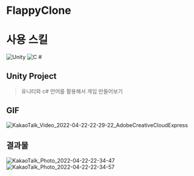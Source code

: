 # FlappyClone 

# 사용 스킬
<img alt="Unity" src ="https://img.shields.io/badge/Unity-FFFFFF.svg?&style=for-the-badge&logo=Unity&logoColor=black"/> <img alt="C #" src ="https://img.shields.io/badge/C Sharp-239128.svg?&style=for-the-badge&logo=C Sharp&logoColor=white"/>

## Unity Project
>유니티와 c# 언어를 활용해서 게임 만들어보기


## GIF
![KakaoTalk_Video_2022-04-22-22-29-22_AdobeCreativeCloudExpress](https://user-images.githubusercontent.com/61587538/164724766-e5e225e6-0b55-49c6-8112-b8cca6aac1ac.gif)

## 결과물
![KakaoTalk_Photo_2022-04-22-22-34-47](https://user-images.githubusercontent.com/61587538/164725043-570ff168-a4c8-49aa-868a-d3304b719986.jpeg)
![KakaoTalk_Photo_2022-04-22-22-34-57](https://user-images.githubusercontent.com/61587538/164725281-f4cd5a78-9e75-4d83-ba7d-c6f65c4ff60e.jpeg)


